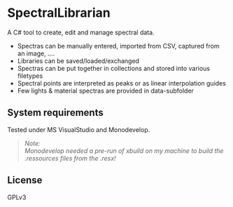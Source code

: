 SpectralLibrarian
=================

A C# tool to create, edit and manage spectral data. 

- Spectras can be manually entered, imported from CSV, captured from an image, .... 
- Libraries can be saved/loaded/exchanged
- Spectras can be put together in collections and stored into various filetypes
- Spectral points are interpreted as peaks or as linear interpolation guides
- Few lights & material spectras are provided in data-subfolder

System requirements
--------------------
Tested under MS VisualStudio and Monodevelop.

>_Note:_  
>_Monodevelop needed a pre-run of xbuild on my machine to build the .ressources files from the .resx!_

License
--------------------
GPLv3